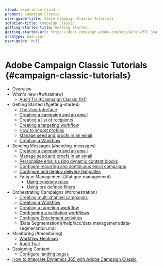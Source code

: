 ```yaml
---
cloud: experience-cloud
product: Campaign Classic
user-guide-title: Adobe Campaign Classic Tutorials
solution-title: Campaign Classic
getting-started-title: Getting Started
getting-started-url: https://docs.campaign.adobe.com/doc/AC/en/PTF_Starting_with_Adobe_Campaign_About_Adobe_Campaign_Classic.html
archtype: end-user
user-guide: null
---
```


# Adobe Campaign Classic Tutorials {#campaign-classic-tutorials}

+ [Overview](overview.md)
+ What's new (#whatsnew)
    + [Audit Trail(Campaign Classic 19.1)](/help/acc/monitoring/audit-trail.md) 
+ Getting Started (#getting-started)
  + [The User Interface](/help/acc/getting-started/interface-overview.md)
  + [Creating a campaign and an email](/help/acc/getting-started/creating-a-campaign-and-an-email.md)
  + [Creating a list of recipients](/help/acc/getting-started/creating-a-list-of-recipients.md)
  + [Creating a targeting workflow](/help/acc/orchestrating-campaigns/creating-a-targeting-workflow.md)
  + [How to import profiles](/help/acc/data-management/importing-profiles.md)  
  + [Manage seed and proofs in an email](/help/acc/sending-messages/managing-seed-and-proofs.md)
  + [Creating a Workflow](/help/acc/orchestrating-campaigns/creating-a-workflow.md)
+ Sending Messages (#sending-messages)
  + [Creating a campaign and an email ](/help/acc/getting-started/creating-a-campaign-and-an-email.md)
  + [Manage seed and proofs in an email](/help/acc/sending-messages/managing-seed-and-proofs.md)
  + [Personalize emails using dynamic content blocks](/help/acc/sending-messages/personalization-with-dynamic-content-blocks.md)
  + [Configure recurring and continuous email campaigns](/help/acc/sending-messages/recurring-deliveries.md)
  + [Configure and deploy delivery templates](/help/acc/sending-messages/delivery-template-configuration.md)
  + Fatigue Management (#fatigue-management)
    + [Using typology rules](/help/acc/sending-messages/fatigue-management/typology-rules-for-fatigue-management.md)
    + [Using pre defined filters](/help/acc/sending-messages/fatigue-management/fatigue-management-using-filters.md)
+ Orchestrating Campaigns (#orchestration)
  + [Creating multi channel campaigns](/help/acc/orchestrating-campaigns/multi-channel-campaigns.md)
  + [Creating a Workflow](/help/acc/orchestrating-campaigns/creating-a-workflow.md)
  + [Creating a targeting workflow](/help/acc/orchestrating-campaigns/creating-a-targeting-workflow.md)
  +  [Configuring a validation workflows](/help/acc/orchestrating-campaigns/validation-flow-configuration.md)
  + [Configure Enrichment activities](/help/acc/orchestrating-campaigns/activities/enrichment-activity.md)
  + [Data Segmentation](/help/acc/data management/data-segmentation.md)
+ Monitoring (#monitoring)
   + [Workflow Heatmap](/help/acc/monitoring/workflow-heatmap.md)
   + [Audit Trail](/help/acc/monitoring/audit-trail.md) 
+ Designing Content
  + [Configure landing pages](/help/acc/configure-landingpages.md)
+ [How to Integrate Dynamics 365 with Adobe Campaign Classic](/help/acc/integrations/dynamics365-integration.md)
